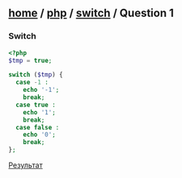 [home][go-home] / [php][go-php] / [switch][go-switch] / **Question 1**
---
### Switch

```php
<?php
$tmp = true;

switch ($tmp) {
  case -1 :
    echo '-1';
    break;
  case true :
    echo '1';
    break;
  case false :
    echo '0';
    break;
};
```

[Результат][result]

[result]: ./answer-1.md
[go-switch]: ./index.md
[go-php]: ../index.md
[go-home]: ../../index.md
